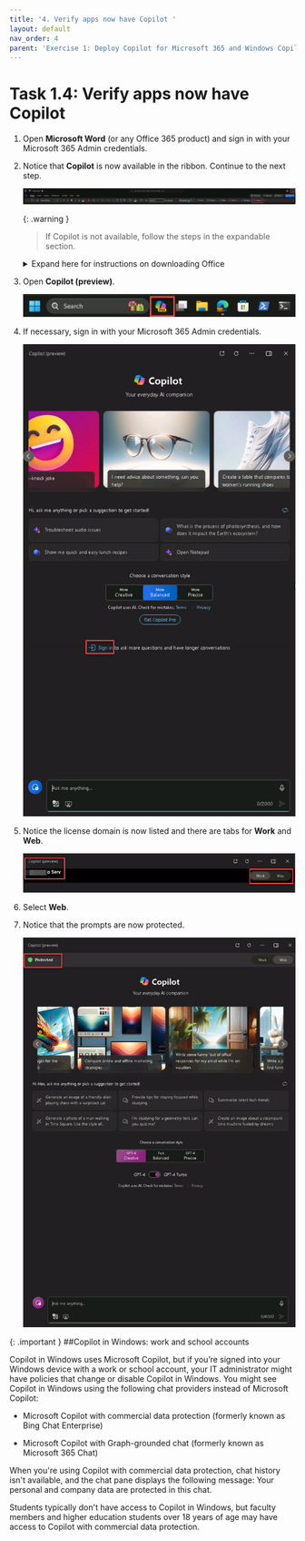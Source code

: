```yaml
---
title: '4. Verify apps now have Copilot '
layout: default
nav_order: 4
parent: 'Exercise 1: Deploy Copilot for Microsoft 365 and Windows Copilot'
---
```


# Task 1.4: Verify apps now have Copilot 



1. Open **Microsoft Word** (or any Office 365 product) and sign in with your Microsoft 365 Admin credentials.  

 

1. Notice that **Copilot** is now available in the ribbon. Continue to the next step.  

 

    ![b6.jpg](../media/b6.jpg) 

 
    {: .warning }
    > If Copilot is not available, follow the steps in the expandable section. 

    > 

    <details> 

    <summary>Expand here for instructions on downloading Office</summary> 

 
    > 


    1. Open a new browser tab and go to **https://www.microsoft365.com/**. 


    >


    1. If necessary, sign in with your Microsoft 365 Admin credentials.  


    > 


    1. On the Home page, select **Install and more**. 


    > 


      ![b9.jpg](../media/b9.jpg) 


    > 


    1. Select **Install Microsoft 365 apps**. 


    > 


    1. Under **Office apps & devices**, select **Install Office** to initiate the download. 


    > 


    1. Once the download is complete, run the **OfficeSetup** Application to install the apps. 


    > 


      {: .note }
      > Wait several minutes for the installation to complete. 

      > 


      ![11a.jpg](../media/11a.jpg) 


    > 


    1. Select **Close**. 


    > 


      ![12a.jpg](../media/12a.jpg) 


    > 


    1. On the Desktop, go to **Settings** > **Apps** > **Installed apps**. 


    > 


    1. Verify that the following apps are listed: 


    > 


      - **Microsoft 365 (Office)** 

      - **Microsoft 365 Apps for enterprise** 

    > 


    1. Close the **Settings** window. 


    > 


    1. On the Desktop, in the search box, search for and open the following to verify the Microsoft 365 apps installation: 


    > 


      - **Microsoft Word** 

      - **Microsoft Excel** 

      - **Microsoft Outlook** 

      - **Microsoft Powerpoint** 


    > 


    </details> 

 

1. Open **Copilot (preview)**. 

 

    ![b1.jpg](../media/b1.jpg) 

 

1. If necessary, sign in with your Microsoft 365 Admin credentials. 

 

    ![b2.jpg](../media/b2.jpg) 

 

1. Notice the license domain is now listed and there are tabs for **Work** and **Web**.  

 

    ![b7.jpg](../media/b7.jpg) 

 

1. Select **Web**. 

 

1. Notice that the prompts are now protected. 

 

    ![b8.jpg](../media/b8.jpg) 

 
{: .important }
##Copilot in Windows: work and school accounts 

> 

Copilot in Windows uses Microsoft Copilot, but if you’re signed into your Windows device with a work or school account, your IT administrator might have policies that change or disable Copilot in Windows. You might see Copilot in Windows using the following chat providers instead of Microsoft Copilot: 

> 

- Microsoft Copilot with commercial data protection (formerly known as Bing Chat Enterprise) 

> 

- Microsoft Copilot with Graph-grounded chat (formerly known as Microsoft 365 Chat)  

> 

When you're using Copilot with commercial data protection, chat history isn't available, and the chat pane displays the following message: Your personal and company data are protected in this chat.  

> 

Students typically don't have access to Copilot in Windows, but faculty members and higher education students over 18 years of age may have access to Copilot with commercial data protection. 

 
